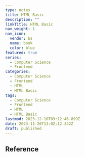 ```yaml
---
type: notes
title: HTML Basic
description: ""
linkTitle: HTML Basic
nav_weight: 1
nav_icon:
  vendor: bs
  name: book
  color: blue
featured: true
series:
  - Computer Science
  - Frontend
categories:
  - Computer Science
  - Frontend
  - HTML
  - HTML Basic
tags:
  - Computer Science
  - Frontend
  - HTML
  - HTML Basic
lastmod: 2023-12-10T03:12:46.899Z
date: 2023-11-26T13:02:12.342Z
draft: published
---
```


## Reference
